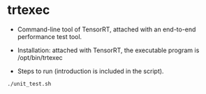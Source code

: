# trtexec

+ Command-line tool of TensorRT, attached with an end-to-end performance test tool.

+ Installation: attached with TensorRT, the executable program is /opt/bin/trtexec

+ Steps to run (introduction is included in the script).

```shell
./unit_test.sh
```
